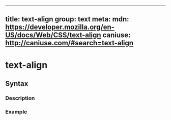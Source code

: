 
  ---
  title: text-align
  group: text
  meta:
    mdn: https://developer.mozilla.org/en-US/docs/Web/CSS/text-align
    caniuse: http://caniuse.com/#search=text-align
  ---

  # text-align
  <!--- Introduction for text-align, keep it brief and set the overall context -->

  ## Syntax
  <!--- Introduce the various syntax for text-align -->

  ### Description
  <!--- For each major section of syntax, provide a description explaining its usage further -->

  ### Example
  <!--- Provide code examples for the syntax block you're currently describing -->